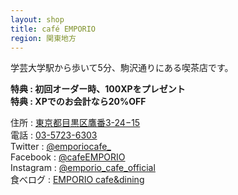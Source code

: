 ```yaml
---
layout: shop
title: café EMPORIO
region: 関東地方
---
```


学芸大学駅から歩いて5分、駒沢通りにある喫茶店です。  

**特典 : 初回オーダー時、100XPをプレゼント**  
**特典 : XPでのお会計なら20%OFF**  

住所 : [東京都目黒区鷹番3-24−15](https://www.google.co.jp/maps/place/EMPORIO+cafe%26dining/@35.6290735,139.6789889,17z/data=!3m1!4b1!4m5!3m4!1s0x6018f4c8ab416215:0x5d2556809de7050c!8m2!3d35.6290735!4d139.6811776)  
電話 : <a href="tel:">03-5723-6303</a>  
Twitter : [@emporiocafe_](https://twitter.com/emporiocafe_)  
Facebook : [@cafeEMPORIO](https://www.facebook.com/cafeEMPORIO/)  
Instagram : [@emporio_cafe_official](https://www.instagram.com/emporio_cafe_official/)  
食べログ : [EMPORIO cafe&dining](https://tabelog.com/tokyo/A1317/A131702/13024758/)  
